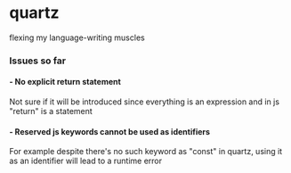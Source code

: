 # quartz
flexing my language-writing muscles

### Issues so far

#### - No explicit return statement

Not sure if it will be introduced since everything is an expression and in js "return" is a statement

#### - Reserved js keywords cannot be used as identifiers

For example despite there's no such keyword as "const" in quartz, using it as an identifier will lead to a runtime error
